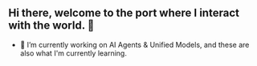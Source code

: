 ## Hi there, welcome to the port where I interact with the world. 👋
- 🔭 I’m currently working on AI Agents & Unified Models, and these are also what I'm currently learning.


<!--
**burgerIO-823/burgerIO-823** is a ✨ _special_ ✨ repository because its `README.md` (this file) appears on your GitHub profile.

Here are some ideas to get you started:

- 🔭 I’m currently working on ...
- 🌱 I’m currently learning ...
- 👯 I’m looking to collaborate on ...
- 🤔 I’m looking for help with ...
- 💬 Ask me about ...
- 📫 How to reach me: ...
- 😄 Pronouns: ...
- ⚡ Fun fact: ...
-->
